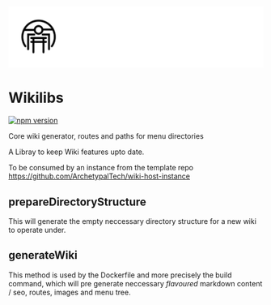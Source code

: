 ![Arcetypal Repo](./archetypal-heading.jpg)
# Wikilibs
[![npm version](https://badge.fury.io/js/@archetypaltech%2Fwikilibs.svg)](https://badge.fury.io/js/@archetypaltech%2Fwikilibs)

Core wiki generator, routes and paths for menu directories

A Libray to keep Wiki features upto date.

To be consumed by an instance from the template repo https://github.com/ArchetypalTech/wiki-host-instance

## prepareDirectoryStructure
This will generate the empty neccessary directory structure for a new wiki to operate under. 

## generateWiki
This method is used by the Dockerfile and more precisely the build command, which will pre generate neccessary _flavoured_ markdown content / seo, routes, images and menu tree.